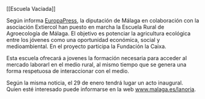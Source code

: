 [[Escuela Vaciada]]

Según informa [EuropaPress](https://www.europapress.es/andalucia/malaga-00356/noticia-noria-diputacion-asociacion-extiercol-ponen-marcha-primera-escuela-rural-agroecologia-malaga-20220126150558.html), la diputación de Málaga en colaboración con la asociación Extiercol han puesto en marcha la Escuela Rural de Agroecología de Málaga. El objetivo es potenciar la agricultura ecológica entre los jóvenes como una oportunidad económica, social y medioambiental. En el proyecto participa la Fundación la Caixa.

Esta escuela ofrecará a jovenes la formación necesaria para acceder al mercado laborarl en el medio rural, al mismo tiempo que se genera una forma respetuosa de interaccionar con el medio.

Según la misma noticia, el 29 de enero tendrá lugar un acto inaugural. Quien esté interesado puede informarse en la web www.malaga.es/lanoria.
